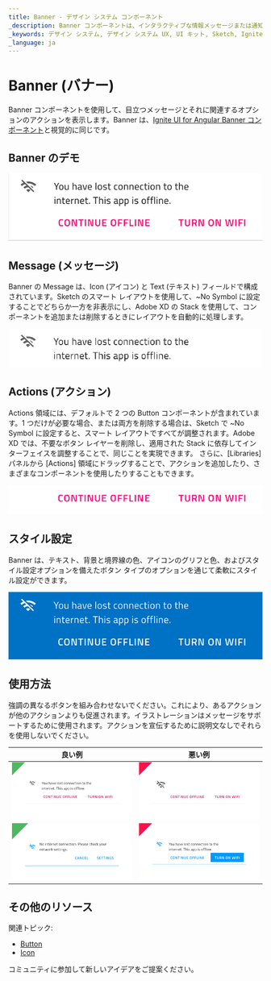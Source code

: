 ```yaml
---
title: Banner - デザイン システム コンポーネント
_description: Banner コンポーネントは、インタラクティブな情報メッセージまたは通知を目立つ方法で表示するために使用されます。 
_keywords: デザイン システム, デザイン システム UX, UI キット, Sketch, Ignite UI for Angular, Sketch to Angular, Angular, Angular デザイン システム, Sketch からコードをエクスポート, Angular 用のデザイン キット, Sketch HTML, Sketch to HTML, Sketch UI キット
_language: ja
---
```


# Banner (バナー)

Banner コンポーネントを使用して、目立つメッセージとそれに関連するオプションのアクションを表示します。Banner は、[Ignite UI for Angular Banner コンポーネント](https://jp.infragistics.com/products/ignite-ui-angular/angular/components/banner)と視覚的に同じです。

## Banner のデモ

<img class="responsive-img" src="../images/banner_demo.png" srcset="../images/banner_demo@2x.png 2x" />

## Message (メッセージ)

Banner の Message は、Icon (アイコン) と Text (テキスト) フィールドで構成されています。Sketch のスマート レイアウトを使用して、~No Symbol に設定することでどちらか一方を非表示にし、Adobe XD の Stack を使用して、コンポーネントを追加または削除するときにレイアウトを自動的に処理します。

<img class="responsive-img" src="../images/banner_message.png" srcset="../images/banner_message@2x.png 2x" />

## Actions (アクション)

Actions 領域には、デフォルトで 2 つの Button コンポーネントが含まれています。1 つだけが必要な場合、または両方を削除する場合は、Sketch で ~No Symbol に設定すると、スマート レイアウトですべてが調整されます。Adobe XD では、不要なボタン レイヤーを削除し、適用された Stack に依存してインターフェイスを調整することで、同じことを実現できます。 さらに、[Libraries] パネルから [Actions] 領域にドラッグすることで、アクションを追加したり、さまざまなコンポーネントを使用したりすることもできます。

<img class="responsive-img" src="../images/banner_actions.png" srcset="../images/banner_actions@2x.png 2x" />

## スタイル設定

Banner は、テキスト、背景と境界線の色、アイコンのグリフと色、およびスタイル設定オプションを備えたボタン タイプのオプションを通じて柔軟にスタイル設定ができます。

<img class="responsive-img" src="../images/banner_styling.png" srcset="../images/banner_styling@2x.png 2x" />

## 使用方法

強調の異なるボタンを組み合わせないでください。これにより、あるアクションが他のアクションよりも促進されます。イラストレーションはメッセージをサポートするために使用されます。アクションを宣伝するために説明文なしでそれらを使用しないでください。

| 良い例                                                                             | 悪い例                                                                              |
| ------------------------------------------------------------------------------ | ---------------------------------------------------------------------------------- |
| <img class="responsive-img" src="../images/banner_do1.png" srcset="../images/banner_do1@2x.png 2x" /> | <img class="responsive-img" src="../images/banner_dont1.png" srcset="../images/banner_dont1@2x.png 2x" /> | 
| <img class="responsive-img" src="../images/banner_do2.png" srcset="../images/banner_do2@2x.png 2x" /> |<img class="responsive-img" src="../images/banner_dont2.png" srcset="../images/banner_dont2@2x.png 2x" /> |

## その他のリソース

関連トピック:

- [Button](button.md)
- [Icon](icon.md)
  <div class="divider--half"></div>

コミュニティに参加して新しいアイデアをご提案ください。
